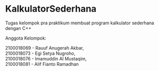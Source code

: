 # KalkulatorSederhana
Tugas kelompok pra praktikum membuat program kalkulator sederhana dengan C++

Anggota Kelompok:

  2100018069 - Rauuf Anugerah Akbar,  
  2100018073 - Egi Setya Nugroho,  
  2100018076 - Imamuddin Al Mustaqim,  
  2100018081 - Alif Fianto Ramadhan
